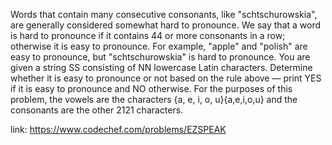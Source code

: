 Words that contain many consecutive consonants, like "schtschurowskia", are generally considered somewhat hard to pronounce. We say that a word is hard to pronounce if it contains 44 or more consonants in a row; otherwise it is easy to pronounce. For example, "apple" and "polish" are easy to pronounce, but "schtschurowskia" is hard to pronounce.
You are given a string SS consisting of NN lowercase Latin characters. Determine whether it is easy to pronounce or not based on the rule above — print YES if it is easy to pronounce and NO otherwise.
For the purposes of this problem, the vowels are the characters \{a, e, i, o, u\}{a,e,i,o,u} and the consonants are the other 2121 characters.

link: https://www.codechef.com/problems/EZSPEAK